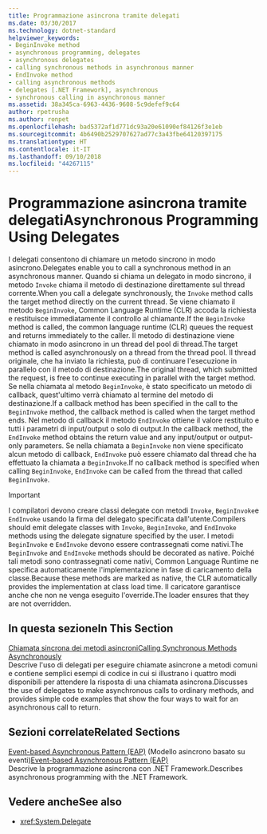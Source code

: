 ```yaml
---
title: Programmazione asincrona tramite delegati
ms.date: 03/30/2017
ms.technology: dotnet-standard
helpviewer_keywords:
- BeginInvoke method
- asynchronous programming, delegates
- asynchronous delegates
- calling synchronous methods in asynchronous manner
- EndInvoke method
- calling asynchronous methods
- delegates [.NET Framework], asynchronous
- synchronous calling in asynchronous manner
ms.assetid: 38a345ca-6963-4436-9608-5c9defef9c64
author: rpetrusha
ms.author: ronpet
ms.openlocfilehash: bad5372af1d771dc93a20e61090ef84126f3e1eb
ms.sourcegitcommit: 4b6490b2529707627ad77c3a43fbe64120397175
ms.translationtype: HT
ms.contentlocale: it-IT
ms.lasthandoff: 09/10/2018
ms.locfileid: "44267115"
---
```

# <a name="asynchronous-programming-using-delegates"></a><span data-ttu-id="27fb3-102">Programmazione asincrona tramite delegati</span><span class="sxs-lookup"><span data-stu-id="27fb3-102">Asynchronous Programming Using Delegates</span></span>
<span data-ttu-id="27fb3-103">I delegati consentono di chiamare un metodo sincrono in modo asincrono.</span><span class="sxs-lookup"><span data-stu-id="27fb3-103">Delegates enable you to call a synchronous method in an asynchronous manner.</span></span> <span data-ttu-id="27fb3-104">Quando si chiama un delegato in modo sincrono, il metodo `Invoke` chiama il metodo di destinazione direttamente sul thread corrente.</span><span class="sxs-lookup"><span data-stu-id="27fb3-104">When you call a delegate synchronously, the `Invoke` method calls the target method directly on the current thread.</span></span> <span data-ttu-id="27fb3-105">Se viene chiamato il metodo `BeginInvoke`, Common Language Runtime (CLR) accoda la richiesta e restituisce immediatamente il controllo al chiamante.</span><span class="sxs-lookup"><span data-stu-id="27fb3-105">If the `BeginInvoke` method is called, the common language runtime (CLR) queues the request and returns immediately to the caller.</span></span> <span data-ttu-id="27fb3-106">Il metodo di destinazione viene chiamato in modo asincrono in un thread del pool di thread.</span><span class="sxs-lookup"><span data-stu-id="27fb3-106">The target method is called asynchronously on a thread from the thread pool.</span></span> <span data-ttu-id="27fb3-107">Il thread originale, che ha inviato la richiesta, può di continuare l'esecuzione in parallelo con il metodo di destinazione.</span><span class="sxs-lookup"><span data-stu-id="27fb3-107">The original thread, which submitted the request, is free to continue executing in parallel with the target method.</span></span> <span data-ttu-id="27fb3-108">Se nella chiamata al metodo `BeginInvoke`, è stato specificato un metodo di callback, quest'ultimo verrà chiamato al termine del metodo di destinazione.</span><span class="sxs-lookup"><span data-stu-id="27fb3-108">If a callback method has been specified in the call to the `BeginInvoke` method, the callback method is called when the target method ends.</span></span> <span data-ttu-id="27fb3-109">Nel metodo di callback il metodo `EndInvoke` ottiene il valore restituito e tutti i parametri di input/output o solo di output.</span><span class="sxs-lookup"><span data-stu-id="27fb3-109">In the callback method, the `EndInvoke` method obtains the return value and any input/output or output-only parameters.</span></span> <span data-ttu-id="27fb3-110">Se nella chiamata a `BeginInvoke` non viene specificato alcun metodo di callback, `EndInvoke` può essere chiamato dal thread che ha effettuato la chiamata a `BeginInvoke`.</span><span class="sxs-lookup"><span data-stu-id="27fb3-110">If no callback method is specified when calling `BeginInvoke`, `EndInvoke` can be called from the thread that called `BeginInvoke`.</span></span>  
  
> [!IMPORTANT]
>  <span data-ttu-id="27fb3-111">I compilatori devono creare classi delegate con metodi `Invoke`, `BeginInvoke`e `EndInvoke` usando la firma del delegato specificata dall'utente.</span><span class="sxs-lookup"><span data-stu-id="27fb3-111">Compilers should emit delegate classes with `Invoke`, `BeginInvoke`, and `EndInvoke` methods using the delegate signature specified by the user.</span></span> <span data-ttu-id="27fb3-112">I metodi `BeginInvoke` e `EndInvoke` devono essere contrassegnati come nativi.</span><span class="sxs-lookup"><span data-stu-id="27fb3-112">The `BeginInvoke` and `EndInvoke` methods should be decorated as native.</span></span> <span data-ttu-id="27fb3-113">Poiché tali metodi sono contrassegnati come nativi, Common Language Runtime ne specifica automaticamente l'implementazione in fase di caricamento della classe.</span><span class="sxs-lookup"><span data-stu-id="27fb3-113">Because these methods are marked as native, the CLR automatically provides the implementation at class load time.</span></span> <span data-ttu-id="27fb3-114">Il caricatore garantisce anche che non ne venga eseguito l'override.</span><span class="sxs-lookup"><span data-stu-id="27fb3-114">The loader ensures that they are not overridden.</span></span>  
  
## <a name="in-this-section"></a><span data-ttu-id="27fb3-115">In questa sezione</span><span class="sxs-lookup"><span data-stu-id="27fb3-115">In This Section</span></span>  
 [<span data-ttu-id="27fb3-116">Chiamata sincrona dei metodi asincroni</span><span class="sxs-lookup"><span data-stu-id="27fb3-116">Calling Synchronous Methods Asynchronously</span></span>](../../../docs/standard/asynchronous-programming-patterns/calling-synchronous-methods-asynchronously.md)  
 <span data-ttu-id="27fb3-117">Descrive l'uso di delegati per eseguire chiamate asincrone a metodi comuni e contiene semplici esempi di codice in cui si illustrano i quattro modi disponibili per attendere la risposta di una chiamata asincrona.</span><span class="sxs-lookup"><span data-stu-id="27fb3-117">Discusses the use of delegates to make asynchronous calls to ordinary methods, and provides simple code examples that show the four ways to wait for an asynchronous call to return.</span></span>  
  
## <a name="related-sections"></a><span data-ttu-id="27fb3-118">Sezioni correlate</span><span class="sxs-lookup"><span data-stu-id="27fb3-118">Related Sections</span></span>  
 <span data-ttu-id="27fb3-119">[Event-based Asynchronous Pattern (EAP)](../../../docs/standard/asynchronous-programming-patterns/event-based-asynchronous-pattern-eap.md) (Modello asincrono basato su eventi)</span><span class="sxs-lookup"><span data-stu-id="27fb3-119">[Event-based Asynchronous Pattern (EAP)](../../../docs/standard/asynchronous-programming-patterns/event-based-asynchronous-pattern-eap.md)</span></span>  
 <span data-ttu-id="27fb3-120">Descrive la programmazione asincrona con .NET Framework.</span><span class="sxs-lookup"><span data-stu-id="27fb3-120">Describes asynchronous programming with the .NET Framework.</span></span>  
  
## <a name="see-also"></a><span data-ttu-id="27fb3-121">Vedere anche</span><span class="sxs-lookup"><span data-stu-id="27fb3-121">See also</span></span>

* <xref:System.Delegate>
